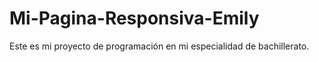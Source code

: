# Mi-Pagina-Responsiva-Emily
Este es mi proyecto de programación en mi especialidad de bachillerato.
